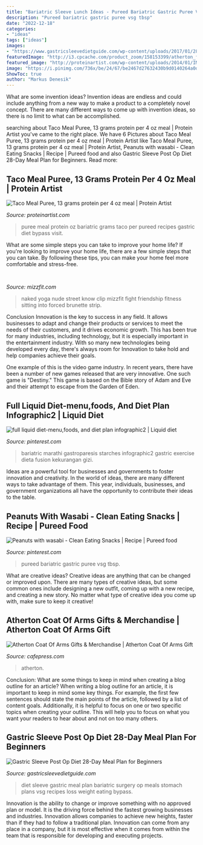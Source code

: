 ```yaml
---
title: "Bariatric Sleeve Lunch Ideas - Pureed Bariatric Gastric Puree Vsg Tbsp"
description: "Pureed bariatric gastric puree vsg tbsp"
date: "2022-12-18"
categories:
- "ideas"
tags: ["ideas"]
images:
- "https://www.gastricsleevedietguide.com/wp-content/uploads/2017/01/28-day-gastric-sleeve-diet-meal-plan.jpg"
featuredImage: "http://i3.cpcache.com/product_zoom/158153399/atherton_family_crest_tshirt.jpg?height=250&amp;width=250&amp;padToSquare=true"
featured_image: "http://proteinartist.com/wp-content/uploads/2014/01/IMG_1675.jpg"
image: "https://i.pinimg.com/736x/be/24/67/be2467d27632430b9d0140264a0d388b.jpg"
ShowToc: true
author: "Markus Denesik"
---
```



What are some invention ideas?
Invention ideas are endless and could include anything from a new way to make a product to a completely novel concept. There are many different ways to come up with invention ideas, so there is no limit to what can be accomplished.

	

		
searching about Taco Meal Puree, 13 grams protein per 4 oz meal | Protein Artist you've came to the right place. We have 6 Pictures about Taco Meal Puree, 13 grams protein per 4 oz meal | Protein Artist like Taco Meal Puree, 13 grams protein per 4 oz meal | Protein Artist, Peanuts with wasabi - Clean Eating Snacks | Recipe | Pureed food and also Gastric Sleeve Post Op Diet 28-Day Meal Plan for Beginners. Read more:
		
    
## Taco Meal Puree, 13 Grams Protein Per 4 Oz Meal | Protein Artist

<img loading=lazy src="http://proteinartist.com/wp-content/uploads/2014/01/IMG_1675.jpg" onerror="this.onerror=null;this.src='https://tse4.mm.bing.net/th?id=OIP.jsLkd_WzOQn3Bi-FxZiHcwHaFj&amp;pid=15.1';" alt="Taco Meal Puree, 13 grams protein per 4 oz meal | Protein Artist">

_Source: proteinartist.com_

>puree meal protein oz bariatric grams taco per pureed recipes gastric diet bypass visit. 

	

What are some simple steps you can take to improve your home life?
If you're looking to improve your home life, there are a few simple steps that you can take. By following these tips, you can make your home feel more comfortable and stress-free.

    
## 

<img loading=lazy src="http://mizzfit.com/Public/Files/post/yogogirls_yoga_friendship_women_connection_mizzfit_0be4e22ee8.jpg" onerror="this.onerror=null;this.src='https://tse4.mm.bing.net/th?id=OIP.18e0BgKx2BL2wjdHwK_pswHaF2&amp;pid=15.1';" alt="">

_Source: mizzfit.com_

>naked yoga nude street know clip mizzfit fight friendship fitness sitting into forced brunette strip. 

	

Conclusion
Innovation is the key to success in any field. It allows businesses to adapt and change their products or services to meet the needs of their customers, and it drives economic growth.
This has been true for many industries, including technology, but it is especially important in the entertainment industry. With so many new technologies being developed every day, there's always room for Innovation to take hold and help companies achieve their goals.

One example of this is the video game industry. In recent years, there have been a number of new games released that are very innovative. One such game is "Destiny." This game is based on the Bible story of Adam and Eve and their attempt to escape from the Garden of Eden.

    
## Full Liquid Diet-menu,foods, And Diet Plan Infographic2 | Liquid Diet

<img loading=lazy src="https://i.pinimg.com/736x/be/24/67/be2467d27632430b9d0140264a0d388b.jpg" onerror="this.onerror=null;this.src='https://tse3.mm.bing.net/th?id=OIP.LN8z6QWSkLA8pWDLT_ad2gHaMl&amp;pid=15.1';" alt="full liquid diet-menu,foods, and diet plan infographic2 | Liquid diet">

_Source: pinterest.com_

>bariatric marathi gastroparesis starches infographic2 gastric exercise dieta fusion kekurangan gizi. 

	

Ideas are a powerful tool for businesses and governments to foster innovation and creativity. In the world of ideas, there are many different ways to take advantage of them. This year, individuals, businesses, and government organizations all have the opportunity to contribute their ideas to the table.

    
## Peanuts With Wasabi - Clean Eating Snacks | Recipe | Pureed Food

<img loading=lazy src="https://i.pinimg.com/736x/bb/7d/68/bb7d686348fa07b27e888e1f6c724176.jpg" onerror="this.onerror=null;this.src='https://tse4.mm.bing.net/th?id=OIP.Ql-kbK319KSF71IjqWnFEAHaJ3&amp;pid=15.1';" alt="Peanuts with wasabi - Clean Eating Snacks | Recipe | Pureed food">

_Source: pinterest.com_

>pureed bariatric gastric puree vsg tbsp. 

	

What are creative ideas?
Creative ideas are anything that can be changed or improved upon. There are many types of creative ideas, but some common ones include designing a new outfit, coming up with a new recipe, and creating a new story. No matter what type of creative idea you come up with, make sure to keep it creative!

    
## Atherton Coat Of Arms Gifts &amp; Merchandise | Atherton Coat Of Arms Gift

<img loading=lazy src="http://i3.cpcache.com/product_zoom/158153399/atherton_family_crest_tshirt.jpg?height=250&amp;width=250&amp;padToSquare=true" onerror="this.onerror=null;this.src='https://tse1.mm.bing.net/th?id=OIP.2GSlvCWJmTnct2cLLh_xcwAAAA&amp;pid=15.1';" alt="Atherton Coat Of Arms Gifts &amp; Merchandise | Atherton Coat Of Arms Gift">

_Source: cafepress.com_

>atherton. 

	

Conclusion: What are some things to keep in mind when creating a blog outline for an article?
When writing a blog outline for an article, it is important to keep in mind some key things. For example, the first few sentences should state the main points of the article, followed by a list of content goals. Additionally, it is helpful to focus on one or two specific topics when creating your outline. This will help you to focus on what you want your readers to hear about and not on too many others.

    
## Gastric Sleeve Post Op Diet 28-Day Meal Plan For Beginners

<img loading=lazy src="https://www.gastricsleevedietguide.com/wp-content/uploads/2017/01/28-day-gastric-sleeve-diet-meal-plan.jpg" onerror="this.onerror=null;this.src='https://tse2.mm.bing.net/th?id=OIP.FFz69l7sgfX3ug8_PgH03AHaGN&amp;pid=15.1';" alt="Gastric Sleeve Post Op Diet 28-Day Meal Plan for Beginners">

_Source: gastricsleevedietguide.com_

>diet sleeve gastric meal plan bariatric surgery op meals stomach plans vsg recipes loss weight eating bypass. 

	

Innovation is the ability to change or improve something with no approved plan or model. It is the driving force behind the fastest growing businesses and industries. Innovation allows companies to achieve new heights, faster than if they had to follow a traditional plan. Innovation can come from any place in a company, but it is most effective when it comes from within the team that is responsible for developing and executing projects.

